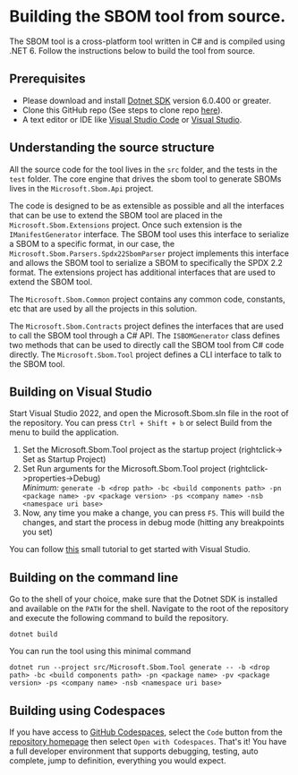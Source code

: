 # Building the SBOM tool from source.

The SBOM tool is a cross-platform tool written in C# and is compiled using .NET 6. Follow the instructions below to build the tool from source.

## Prerequisites
* Please download and install [Dotnet SDK](https://dotnet.microsoft.com/en-us/download/dotnet/6.0) version 6.0.400 or greater.
* Clone this GitHub repo (See steps to clone repo [here](https://docs.github.com/en/repositories/creating-and-managing-repositories/cloning-a-repository)).
* A text editor or IDE like [Visual Studio Code](https://code.visualstudio.com) or [Visual Studio](https://visualstudio.microsoft.com).

## Understanding the source structure

All the source code for the tool lives in the `src` folder, and the tests in the `test` folder. The core engine that drives the sbom tool to generate SBOMs lives in the `Microsoft.Sbom.Api` project. 

The code is designed to be as extensible as possible and all the interfaces that can be use to extend the SBOM tool are placed in the `Microsoft.Sbom.Extensions` project. Once such extension is the `IManifestGenerator` interface. The SBOM tool uses this interface to serialize a SBOM to a specific format, in our case, the `Microsoft.Sbom.Parsers.Spdx22SbomParser` project implements this interface and allows the SBOM tool to serialize a SBOM to specifically the SPDX 2.2 format. The extensions project has additional interfaces that are used to extend the SBOM tool.

The `Microsoft.Sbom.Common` project contains any common code, constants, etc that are used by all the projects in this solution.

The `Microsoft.Sbom.Contracts` project defines the interfaces that are used to call the SBOM tool through a C# API. The `ISBOMGenerator` class defines two methods that can be used to directly call the SBOM tool from C# code directly. The `Microsoft.Sbom.Tool` project defines a CLI interface to talk to the SBOM tool.

## Building on Visual Studio 

Start Visual Studio 2022, and open the Microsoft.Sbom.sln file in the root of the repository. You can press `Ctrl + Shift + b` or select Build from the menu to build the application.

1. Set the Microsoft.Sbom.Tool project as the startup project (rightclick-> Set as Startup Project)
1. Set Run arguments for the Microsoft.Sbom.Tool project (rightclick->properties->Debug)  
	*Minimum:* `generate -b <drop path> -bc <build components path> -pn <package name> -pv <package version> -ps <company name> -nsb <namespace uri base>`
1. Now, any time you make a change, you can press `F5`. This will build the changes, and start the process in debug mode (hitting any breakpoints you set)

You can follow [this](https://www.youtube.com/watch?v=iC3CJcYxkl0&t=31s) small tutorial to get started with Visual Studio.

## Building on the command line

Go to the shell of your choice, make sure that the Dotnet SDK is installed and available on the `PATH` for the shell. Navigate to the root of the repository and execute the following command to build the repository.

```
dotnet build
```

You can run the tool using this minimal command

```
dotnet run --project src/Microsoft.Sbom.Tool generate -- -b <drop path> -bc <build components path> -pn <package name> -pv <package version> -ps <company name> -nsb <namespace uri base>
```

## Building using Codespaces

If you have access to [GitHub Codespaces](https://docs.github.com/en/free-pro-team@latest/github/developing-online-with-codespaces/about-codespaces), select the `Code` button from the [repository homepage](https://github.com/microsoft/sbom-tool) then select `Open with Codespaces`. That's it! You have a full developer environment that supports debugging, testing, auto complete, jump to definition, everything you would expect.
